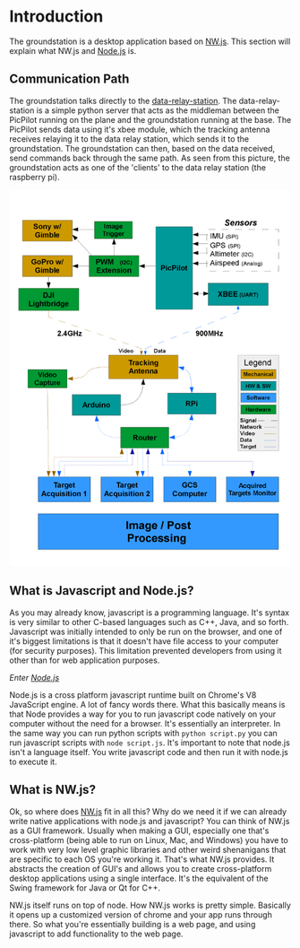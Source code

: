 # Introduction

The groundstation is a desktop application based on [NW.js](nwjs.iohttp://nwjs.io/). This section will explain what NW.js and [Node.js](https://nodejs.org/en/) is.

## Communication Path

The groundstation talks directly to the [data-relay-station](https://github.com/UWARG/data-relay-station). The data-relay-station is a simple python server that acts as the middleman between the PicPilot running on the plane and the groundstation running at the base. The PicPilot sends data using it's xbee module, which the tracking antenna receives relaying it to the data relay station, which sends it to the groundstation. The groundstation can then, based on the data received, send commands back through the same path. As seen from this picture, the groundstation acts as one of the 'clients' to the data relay station (the raspberry pi).

![High level overview](../images/groundstation/warg-fleet-diagram.png)

## What is Javascript and Node.js?

As you may already know, javascript is a programming language. It's syntax is very similar to other C-based languages such as C++, Java, and so forth. Javascript was initially intended to only be run on the browser, and one of it's biggest limitations is that it doesn't have file access to your computer (for security purposes). This limitation prevented developers from using it other than for web application purposes. 

*Enter [Node.js](https://nodejs.org/en/)*

Node.js is a cross platform javascript runtime built on Chrome's V8 JavaScript engine. A lot of fancy words there. What this basically means is that Node provides a way for you to run javascript code natively on your computer without the need for a browser. It's essentially an interpreter. In the same way you can run python scripts with `python script.py` you can run javascript scripts with `node script.js`. It's important to note that node.js isn't a language itself. You write javascript code and then run it with node.js to execute it. 

## What is NW.js?

Ok, so where does [NW.js](http://nwjs.io/) fit in all this? Why do we need it if we can already write native applications with node.js and javascript? You can think of NW.js as a GUI framework. Usually when making a GUI, especially one that's cross-platform (being able to run on Linux, Mac, and Windows) you have to work with very low level graphic libraries and other weird shenanigans that are specific to each OS you're working it. That's what NW.js provides. It abstracts the creation of GUI's and allows you to create cross-platform desktop applications using a single interface. It's the equivalent of the Swing framework for Java or Qt for C++.

NW.js itself runs on top of node. How NW.js works is pretty simple. Basically it opens up a customized version of chrome and your app runs through there. So what you're essentially building is a web page, and using javascript to add functionality to the web page.


